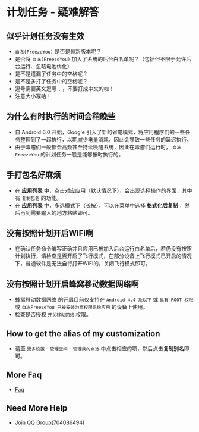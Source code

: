 # 计划任务 - 疑难解答

## 似乎计划任务没有生效
* `自冻(FreezeYou)` 是否是最新版本呢？
* 是否将 `自冻(FreezeYou)` 加入了系统的后台白名单呢？（包括但不限于允许后台运行、忽略电池优化）
* 是不是遗漏了任务中的空格呢？
* 是不是多打了任务中的空格呢？
* 逗号需要英文逗号 `,` ，不要打成中文的啦！
* 注意大小写哈！

## 为什么有时执行的时间会稍晚些
* 自 Android 6.0 开始，Google 引入了新的省电模式，将应用程序们的一些任务整理到了一起执行，以期减少电量消耗，因此会导致一些任务的延迟执行。
* 由于毒瘤们一般都会高频甚至持续唤醒系统，因此在毒瘤们运行时， `自冻FreezeYou` 的计划任务一般是能够按时执行的。

## 手打包名好麻烦
* 在 **应用列表** 中，点击对应应用（默认情况下），会出现选择操作的界面，其中有 `复制包名` 的功能。
* 在 __应用列表__ 中，多选模式下（长按），可以在菜单中选择 **格式化后复制** ，然后再到需要输入的地方粘贴即可。<Badge text="6.7+" type="tip" vertical="top"/>

## 没有按照计划开启WiFi啊
* 在确认任务命令编写正确并且应用已被加入后台运行白名单后，若仍没有按照计划执行，请检查是否开启了飞行模式，在部分设备上飞行模式已开启的情况下，普通软件是无法自行打开WiFi的，关闭飞行模式即可。

## 没有按照计划开启蜂窝移动数据网络啊
* 蜂窝移动数据网络 的开启目前仅支持在 `Android 4.4 及以下` 或 `具有 ROOT 权限` 或 `自冻FreezeYou 已被安装为高权限系统应用` 的设备上使用。
* 检查是否授权 `开关移动网络` 权限。

## How to get the alias of my customization
* 请至 `更多设置` - `管理空间` - `管理我的自选` 中点击相应的项，然后点击**复制别名**即可。

## More Faq
* [Faq](../faq/)

## Need More Help
- [Join QQ Group(704086494)](https://jq.qq.com/?_wv=1027&k=5RJffet)

